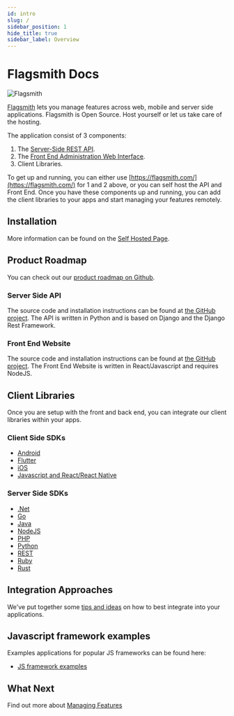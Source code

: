 ```yaml
---
id: intro
slug: /
sidebar_position: 1
hide_title: true
sidebar_label: Overview
---
```


# Flagsmith Docs

![Flagsmith](/img/banner-logo-dark.png)

[Flagsmith](https://flagsmith.com/) lets you manage features across web, mobile and server side applications. Flagsmith
is Open Source. Host yourself or let us take care of the hosting.

The application consist of 3 components:

1. The [Server-Side REST API](https://github.com/flagsmith/flagsmith/api).
2. The [Front End Administration Web Interface](https://github.com/flagsmith/flagsmith/frontend).
3. Client Libraries.

To get up and running, you can either use [https://flagsmith.com/](https://flagsmith.com/) for 1 and 2 above, or you can
self host the API and Front End. Once you have these components up and running, you can add the client libraries to your
apps and start managing your features remotely.

## Installation

More information can be found on the [Self Hosted Page](/deployment/overview).

## Product Roadmap

You can check out our [product roadmap on Github](https://github.com/Flagsmith/flagsmith/projects/1).

### Server Side API

The source code and installation instructions can be found at
[the GitHub project](https://github.com/flagsmith/flagsmith). The API is written in Python and is based on Django and
the Django Rest Framework.

### Front End Website

The source code and installation instructions can be found at
[the GitHub project](https://github.com/flagsmith/flagsmith-frontend). The Front End Website is written in
React/Javascript and requires NodeJS.

## Client Libraries

Once you are setup with the front and back end, you can integrate our client libraries within your apps.

### Client Side SDKs

- [Android](/clients/android/)
- [Flutter](/clients/flutter/)
- [iOS](/clients/ios/)
- [Javascript and React/React Native](/clients/javascript/)

### Server Side SDKs

- [.Net](/clients/dotnet/)
- [Go](/clients/go/)
- [Java](/clients/java/)
- [NodeJS](/clients/node/)
- [PHP](/clients/php/)
- [Python](/clients/python/)
- [REST](/clients/rest/)
- [Ruby](/clients/ruby/)
- [Rust](/clients/rust/)

## Integration Approaches

We've put together some [tips and ideas](advanced-use/integration-approaches.md) on how to best integrate into your
applications.

## Javascript framework examples

Examples applications for popular JS frameworks can be found here:

- [JS framework examples](https://github.com/flagsmith/flagsmith-js-client/tree/master/examples)

## What Next

Find out more about [Managing Features](/basic-features/overview.md)
